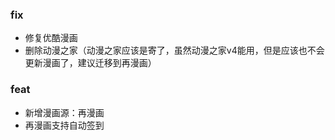### fix

- 修复优酷漫画
- 删除动漫之家（动漫之家应该是寄了，虽然动漫之家v4能用，但是应该也不会更新漫画了，建议迁移到再漫画）

### feat

- 新增漫画源：再漫画
- 再漫画支持自动签到

<!--  
### build

### ui
 
### refactor

  -->
 